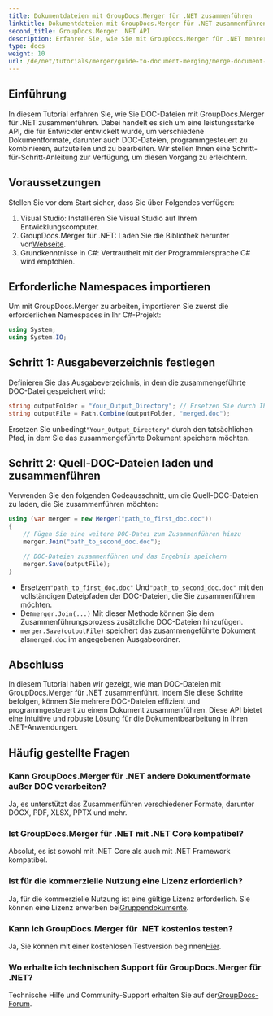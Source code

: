 ```yaml
---
title: Dokumentdateien mit GroupDocs.Merger für .NET zusammenführen
linktitle: Dokumentdateien mit GroupDocs.Merger für .NET zusammenführen
second_title: GroupDocs.Merger .NET API
description: Erfahren Sie, wie Sie mit GroupDocs.Merger für .NET mehrere DOC-Dateien nahtlos zu einem einzigen Dokument zusammenführen. Dieses umfassende Tutorial bietet eine klare Schritt-für-Schritt-Anleitung und behandelt Voraussetzungen, Codeausschnitte und FAQs.
type: docs
weight: 10
url: /de/net/tutorials/merger/guide-to-document-merging/merge-document-files/
---
```

## Einführung

In diesem Tutorial erfahren Sie, wie Sie DOC-Dateien mit GroupDocs.Merger für .NET zusammenführen. Dabei handelt es sich um eine leistungsstarke API, die für Entwickler entwickelt wurde, um verschiedene Dokumentformate, darunter auch DOC-Dateien, programmgesteuert zu kombinieren, aufzuteilen und zu bearbeiten. Wir stellen Ihnen eine Schritt-für-Schritt-Anleitung zur Verfügung, um diesen Vorgang zu erleichtern.

## Voraussetzungen

Stellen Sie vor dem Start sicher, dass Sie über Folgendes verfügen:

1. Visual Studio: Installieren Sie Visual Studio auf Ihrem Entwicklungscomputer.
2. GroupDocs.Merger für .NET: Laden Sie die Bibliothek herunter von[Webseite](https://releases.groupdocs.com/merger/net/).
3. Grundkenntnisse in C#: Vertrautheit mit der Programmiersprache C# wird empfohlen.

## Erforderliche Namespaces importieren

Um mit GroupDocs.Merger zu arbeiten, importieren Sie zuerst die erforderlichen Namespaces in Ihr C#-Projekt:

```csharp
using System;
using System.IO;
```

## Schritt 1: Ausgabeverzeichnis festlegen

Definieren Sie das Ausgabeverzeichnis, in dem die zusammengeführte DOC-Datei gespeichert wird:

```csharp
string outputFolder = "Your_Output_Directory"; // Ersetzen Sie durch Ihren Pfad
string outputFile = Path.Combine(outputFolder, "merged.doc");
```

 Ersetzen Sie unbedingt`"Your_Output_Directory"` durch den tatsächlichen Pfad, in dem Sie das zusammengeführte Dokument speichern möchten.

## Schritt 2: Quell-DOC-Dateien laden und zusammenführen

Verwenden Sie den folgenden Codeausschnitt, um die Quell-DOC-Dateien zu laden, die Sie zusammenführen möchten:

```csharp
using (var merger = new Merger("path_to_first_doc.doc"))
{
    // Fügen Sie eine weitere DOC-Datei zum Zusammenführen hinzu
    merger.Join("path_to_second_doc.doc");

    // DOC-Dateien zusammenführen und das Ergebnis speichern
    merger.Save(outputFile);
}
```


-  Ersetzen`"path_to_first_doc.doc"` Und`"path_to_second_doc.doc"` mit den vollständigen Dateipfaden der DOC-Dateien, die Sie zusammenführen möchten.
-  Der`merger.Join(...)` Mit dieser Methode können Sie dem Zusammenführungsprozess zusätzliche DOC-Dateien hinzufügen.
- `merger.Save(outputFile)` speichert das zusammengeführte Dokument als`merged.doc` im angegebenen Ausgabeordner.

## Abschluss

In diesem Tutorial haben wir gezeigt, wie man DOC-Dateien mit GroupDocs.Merger für .NET zusammenführt. Indem Sie diese Schritte befolgen, können Sie mehrere DOC-Dateien effizient und programmgesteuert zu einem Dokument zusammenführen. Diese API bietet eine intuitive und robuste Lösung für die Dokumentbearbeitung in Ihren .NET-Anwendungen.

## Häufig gestellte Fragen

### Kann GroupDocs.Merger für .NET andere Dokumentformate außer DOC verarbeiten?

Ja, es unterstützt das Zusammenführen verschiedener Formate, darunter DOCX, PDF, XLSX, PPTX und mehr.

### Ist GroupDocs.Merger für .NET mit .NET Core kompatibel?

Absolut, es ist sowohl mit .NET Core als auch mit .NET Framework kompatibel.

### Ist für die kommerzielle Nutzung eine Lizenz erforderlich?

 Ja, für die kommerzielle Nutzung ist eine gültige Lizenz erforderlich. Sie können eine Lizenz erwerben bei[Gruppendokumente](https://purchase.groupdocs.com/buy).

### Kann ich GroupDocs.Merger für .NET kostenlos testen?

 Ja, Sie können mit einer kostenlosen Testversion beginnen[Hier](https://releases.groupdocs.com/).

### Wo erhalte ich technischen Support für GroupDocs.Merger für .NET?

 Technische Hilfe und Community-Support erhalten Sie auf der[GroupDocs-Forum](https://forum.groupdocs.com/c/merger/32).